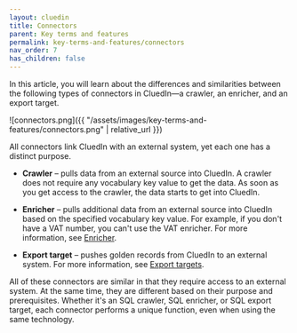 ```yaml
---
layout: cluedin
title: Connectors
parent: Key terms and features
permalink: key-terms-and-features/connectors
nav_order: 7
has_children: false
---
```


In this article, you will learn about the differences and similarities between the following types of connectors in CluedIn—a crawler, an enricher, and an export target.

![connectors.png]({{ "/assets/images/key-terms-and-features/connectors.png" | relative_url }})

All connectors link CluedIn with an external system, yet each one has a distinct purpose.

- **Crawler** – pulls data from an external source into CluedIn. A crawler does not require any vocabulary key value to get the data. As soon as you get access to the crawler, the data starts to get into CluedIn.

- **Enricher** – pulls additional data from an external source into CluedIn based on the specified vocabulary key value. For example, if you don't have a VAT number, you can't use the VAT enricher. For more information, see [Enricher](/preparation/enricher).

- **Export target** – pushes golden records from CluedIn to an external system. For more information, see [Export targets](/consume/export-targets).

All of these connectors are similar in that they require access to an external system. At the same time, they are different based on their purpose and prerequisites. Whether it's an SQL crawler, SQL enricher, or SQL export target, each connector performs a unique function, even when using the same technology.